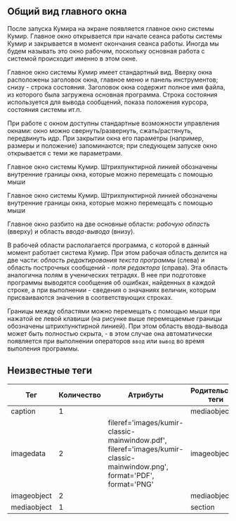 ## Общий вид главного окна

После запуска Кумира на экране появляется главное окно системы Кумир. Главное окно
        открывается при начале сеанса работы системы Кумир и закрывается в момент окончания сеанса работы.
        Иногда мы будем называть это окно рабочим, поскольку основная работа с
        системой происходит именно в этом окне.

Главное окно системы Кумир имеет стандартный вид. Вверху окна расположены заголовок окна,
        главное меню и панель инструментов; снизу - строка состояния. Заголовок
        окна содержит полное имя файла, из которого была загружена основная программа. Строка состояния
        используется для вывода сообщений, показа положения курсора, состояния
        системы ит.п.

При работе с окном доступны стандартные возможности управления окнами: окно
        можно свернуть/развернуть, сжать/растянуть, передвинуть идр. При закрытии окна его
        параметры (например, размеры и положение) запоминаются; при следующем запуске окно
        открывается с теми же параметрами.

  Главное окно системы Кумир. Штрихпунктирной линией обозначены внутренние границы
            окна, которые можно перемещать с помощью мыши

Главное окно системы Кумир. Штрихпунктирной линией обозначены внутренние границы
            окна, которые можно перемещать с помощью мыши

Главное окно разбито на две основные области: *рабочую область* (вверху) и
        область *ввода-вывода* (внизу).

В рабочей области располагается программа, с которой в данный момент работает система Кумир. При этом
        рабочая область делится на две части: *область редактирования текста программы* (слева) и область построчных сообщений - *поля редактора* (справа).
        Эта область аналогична полям в ученических тетрадях. В нее при подготовке программы выводятся
        сообщения об ошибках, найденных в каждой строке, а при выполнении - сведения о значаниях величин,
        которым присваиваются значения в соответствующих строках.

Границы между областями можно перемещать с помощью мыши при нажатой ее левой клавиши (на рисунке выше
        перемещаемые границы обозначены штрихпунктирной линией). При этом область ввода-вывода может быть полностью
        скрыта, - в этом случае она автоматически появляется при выполнении операторов `ввод` или `вывод` во время выполения программы.


## Неизвестные теги

| Тег | Количество | Атрибуты | Родительские теги |
|-----|------------|----------|-------------------|
| caption | 1 |  | mediaobject |
| imagedata | 2 | fileref='images/kumir-classic-mainwindow.pdf', fileref='images/kumir-classic-mainwindow.png', format='PDF', format='PNG' | imageobject |
| imageobject | 2 |  | mediaobject |
| mediaobject | 1 |  | section |